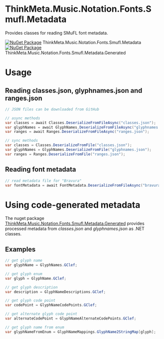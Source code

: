 # ThinkMeta.Music.Notation.Fonts.Smufl.Metadata

Provides classes for reading SMuFL font metadata.

[![NuGet Package](https://img.shields.io/nuget/v/ThinkMeta.Music.Notation.Fonts.Smufl.Metadata)](https://www.nuget.org/packages/ThinkMeta.Music.Notation.Fonts.Smufl.Metadata) ThinkMeta.Music.Notation.Fonts.Smufl.Metadata<br>
[![NuGet Package](https://img.shields.io/nuget/v/ThinkMeta.Music.Notation.Fonts.Smufl.Metadata.Generated)](https://www.nuget.org/packages/ThinkMeta.Music.Notation.Fonts.Smufl.Metadata.Generated) ThinkMeta.Music.Notation.Fonts.Smufl.Metadata.Generated

# Usage

## Reading classes.json, glyphnames.json and ranges.json

```cs
// JSON files can be downloaded from GitHub

// async methods
var classes = await Classes.DeserializeFromFileAsync("classes.json");
var glyphNames = await GlyphNames.DeserializeFromFileAsync("glyphnames.json");
var ranges = await Ranges.DeserializeFromFileAsync("ranges.json");

// sync methods
var classes = Classes.DeserializeFromFile("classes.json");
var glyphNames = GlyphNames.DeserializeFromFile("glyphnames.json");
var ranges = Ranges.DeserializeFromFile("ranges.json");
```

## Reading font metadata

```cs
// read metadata file for "Bravura"
var fontMetadata = await FontMetadata.DeserializeFromFileAsync("bravura_metadata.json");
```

# Using code-generated metadata

The nuget package [ThinkMeta.Music.Notation.Fonts.Smufl.Metadata.Generated](https://www.nuget.org/packages/ThinkMeta.Music.Notation.Fonts.Smufl.Metadata.Generated/) provides processed metadata from *classes.json* and *glyphnames.json* as .NET classes.

## Examples

```cs
// get glyph name
var glyphName = GlyphNames.GClef;

// get glyph enum
var glyph = GlyphName.GClef;

// get glyph description
var description = GlyphNameDescriptions.GClef;

// get glyph code point
var codePoint = GlyphNameCodePoints.GClef;

// get alternate glyph code point
var alternateCodePoint = GlyphNameAlternateCodePoints.GClef;

// get glyph name from enum
var glyphNameFromEnum = GlyphNameMappings.GlyphName2StringMap[glyph];
```
